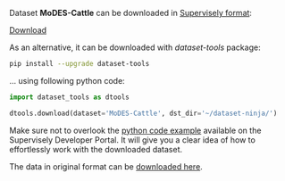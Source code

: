 Dataset **MoDES-Cattle** can be downloaded in [Supervisely format](https://developer.supervisely.com/api-references/supervisely-annotation-json-format):

 [Download](https://assets.supervisely.com/supervisely-supervisely-assets-public/teams_storage/J/r/vp/57CGXVP1ZGkAdM9O44W6Ep0mjXUtatHYJCMAGBFp1KdzYKhlHNXfzrZjhotWkAIm1Q2od4DsFEZimXQ6Ztk6tgj9HCPezZYY8nejpM872LWn6v8PfeLF0Od2JkI1.tar)

As an alternative, it can be downloaded with *dataset-tools* package:
``` bash
pip install --upgrade dataset-tools
```

... using following python code:
``` python
import dataset_tools as dtools

dtools.download(dataset='MoDES-Cattle', dst_dir='~/dataset-ninja/')
```
Make sure not to overlook the [python code example](https://developer.supervisely.com/getting-started/python-sdk-tutorials/iterate-over-a-local-project) available on the Supervisely Developer Portal. It will give you a clear idea of how to effortlessly work with the downloaded dataset.

The data in original format can be [downloaded here](https://www.kaggle.com/datasets/bsridevi/modes-dataset-of-stray-animals/download?datasetVersionNumber=1).